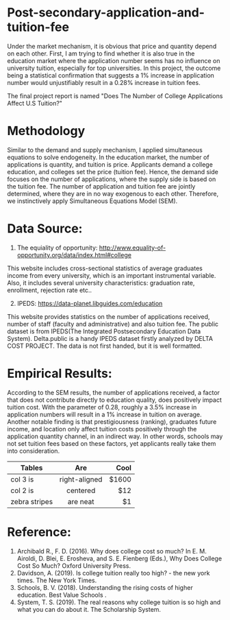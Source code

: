 # Post-secondary-application-and-tuition-fee

Under the market mechanism, it is obvious that price and quantity depend on each other. First, I am trying to find whether it is also true in the education market where the application number seems has no influence on university tuition, especially for top universities. In this project, the outcome being a statistical confirmation that suggests a 1% increase in application number would unjustifiably result in a 0.28% increase in tuition fees.

The final project report is named "Does The Number of College Applications Affect U.S Tuition?"

# Methodology

Similar to the demand and supply mechanism, I applied simultaneous equations to solve endogeneity. In the education market, the number of applications is quantity, and tuition is price. Applicants demand a college education, and colleges set the price (tuition fee). Hence, the demand side focuses on the number of applications, where the supply side is based on the tuition fee. The number of application and tuition fee are jointly determined, where they are in no way exogenous to each other. Therefore, we instinctively apply Simultaneous Equations Model (SEM).

# Data Source:

1. The equiality of opportunity: http://www.equality-of-opportunity.org/data/index.html#college 

This website includes cross-sectional statistics of average graduates income from every university, which is an important instrumental variable. Also, it includes several university characteristics: graduation rate, enrollment, rejection rate etc..

2. IPEDS: https://data-planet.libguides.com/education 

This website provides statistics on the number of applications received, number of staff (faculty and administrative) and also tuition fee. The public dataset is from IPEDS(The Integrated Postsecondary Education Data System). Delta.public is a handy IPEDS dataset firstly analyzed by DELTA COST PROJECT. The data is not first handed, but it is well formatted.

# Empirical Results:

According to the SEM results, the number of applications received, a factor that does not contribute directly to education quality, does positively impact tuition cost. With the parameter of 0.28, roughly a 3.5% increase in application numbers will result in a 1% increase in tuition on average. Another notable finding is that prestigiousness (ranking), graduates future income, and location only affect tuition costs positively through the application quantity channel, in an indirect way. In other words, schools may not set tuition fees based on these factors, yet applicants really take them into consideration.

| Tables        | Are           | Cool  |
| ------------- |:-------------:| -----:|
| col 3 is      | right-aligned | $1600 |
| col 2 is      | centered      |   $12 |
| zebra stripes | are neat      |    $1 |

# Reference:
1. Archibald R., F. D. (2016). Why does college cost so much? In E. M. Airoldi, D. Blei, E. Erosheva, and S. E. Fienberg (Eds.), Why Does College Cost So Much? Oxford University Press.
2. Davidson, A. (2019). Is college tuition really too high? - the new york times. The New York Times.
3. Schools, B. V. (2018). Understanding the rising costs of higher education. Best Value Schools .
4. System, T. S. (2019). The real reasons why college tuition is so high and what you can do about it. The Scholarship System.
